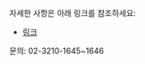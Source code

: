자세한 사항은 아래 링크를 참조하세요:
- [링크](http://www.chf.or.kr/c6/sub2.jsp?thisPage=1&searchField=&searchText=&brdType=R&bbIdx=105178)

문의: 02-3210-1645~1646